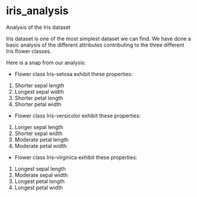 # iris_analysis
Analysis of the Iris dataset

Iris dataset is one of the most simplest dataset we can find. We have done a basic analysis of the different attributes contributing to the three different Iris flower classes.

Here is a snap from our analysis:

- Flower class Iris-setosa exhibit these properties: 
 1. Shorter sepal length
 2. Longest sepal width
 3. Shorter petal length
 4. Shorter petal width
- Flower class Iris-versicolor exhibit these properties:
 1. Longer sepal length
 2. Shorter sepal width
 3. Moderate petal length
 4. Moderate petal width
- Flower class Iris-virginica exhibit these properties:
 1. Longest sepal length
 2. Moderate sepal width
 3. Longest petal length
 4. Longest petal width
